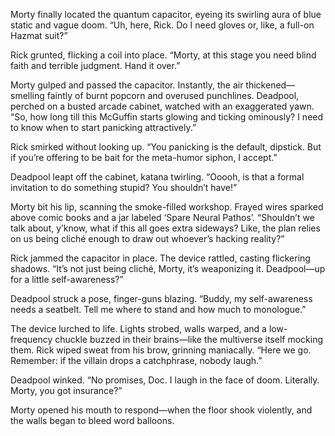 Morty finally located the quantum capacitor, eyeing its swirling aura of blue static and vague doom. “Uh, here, Rick. Do I need gloves or, like, a full-on Hazmat suit?”

Rick grunted, flicking a coil into place. “Morty, at this stage you need blind faith and terrible judgment. Hand it over.”

Morty gulped and passed the capacitor. Instantly, the air thickened—smelling faintly of burnt popcorn and overused punchlines. Deadpool, perched on a busted arcade cabinet, watched with an exaggerated yawn. “So, how long till this McGuffin starts glowing and ticking ominously? I need to know when to start panicking attractively.”

Rick smirked without looking up. “You panicking is the default, dipstick. But if you’re offering to be bait for the meta-humor siphon, I accept.”

Deadpool leapt off the cabinet, katana twirling. “Ooooh, is that a formal invitation to do something stupid? You shouldn’t have!”

Morty bit his lip, scanning the smoke-filled workshop. Frayed wires sparked above comic books and a jar labeled ‘Spare Neural Pathos’. “Shouldn’t we talk about, y’know, what if this all goes extra sideways? Like, the plan relies on us being cliché enough to draw out whoever’s hacking reality?”

Rick jammed the capacitor in place. The device rattled, casting flickering shadows. “It’s not just being cliché, Morty, it’s weaponizing it. Deadpool—up for a little self-awareness?”

Deadpool struck a pose, finger-guns blazing. “Buddy, my self-awareness needs a seatbelt. Tell me where to stand and how much to monologue.”

The device lurched to life. Lights strobed, walls warped, and a low-frequency chuckle buzzed in their brains—like the multiverse itself mocking them. Rick wiped sweat from his brow, grinning maniacally. “Here we go. Remember: if the villain drops a catchphrase, nobody laugh.”

Deadpool winked. “No promises, Doc. I laugh in the face of doom. Literally. Morty, you got insurance?”

Morty opened his mouth to respond—when the floor shook violently, and the walls began to bleed word balloons.